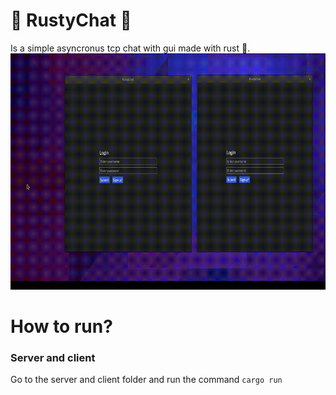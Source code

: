 # 🦀 RustyChat 🦀

Is a simple asyncronus tcp chat with gui made with rust 🦀.
![alt Showcase gif](./test.gif)

# How to run?
### Server and client
Go to the server and client folder and run the command
`cargo run`